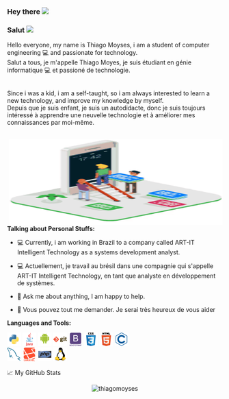 ### Hey there <img src="https://media.giphy.com/media/hvRJCLFzcasrR4ia7z/giphy.gif" width="25px"><br />
### Salut <img src="https://media.giphy.com/media/hvRJCLFzcasrR4ia7z/giphy.gif" width="25px">

Hello everyone, my name is Thiago Moyses, i am a student of computer engineering 💻 and passionate for technology.<br />
Salut a tous, je m'appelle Thiago Moyes, je suis étudiant en génie informatique 💻 et passioné de technologie.<br /><br />

Since i was a kid, i am a self-taught, so i am always interested to learn a new technology, and improve my knowledge by myself.<br />
Depuis que je suis enfant, je suis un autodidacte, donc je suis toujours intéressé à apprendre une neuvelle technologie et à améliorer mes connaissances par moi-même.<br /><br />


  <img align="right" alt="GIF" src="https://github.com/thiagomoyses/thiagomoyses/blob/main/gif_code.gif" width="500" height="200" />
  
**Talking about Personal Stuffs:**

- 💻 Currently, i am working in Brazil to a company called ART-IT Intelligent Technology as a systems development analyst.
- 💻 Actuellement, je travail au brésil dans une compagnie qui s'appelle ART-IT Intelligent Technology, en tant que analyste en développement de systèmes.

- 💬 Ask me about anything, I am happy to help.
- 💬 Vous pouvez tout me demander. Je serai très heureux de vous aider

**Languages and Tools:**  

<code><img height="32" src="https://raw.githubusercontent.com/github/explore/80688e429a7d4ef2fca1e82350fe8e3517d3494d/topics/python/python.png"></code>
<code><img height="32" src="https://github.com/thiagomoyses/thiagomoyses/blob/main/java-original-wordmark.svg"></code>
<code><img height="32" src="https://github.com/thiagomoyses/thiagomoyses/blob/main/android-original-wordmark.svg"></code>
<code><img height="32" src="https://raw.githubusercontent.com/github/explore/80688e429a7d4ef2fca1e82350fe8e3517d3494d/topics/git/git.png"></code>
<code><img height="32" src="https://github.com/thiagomoyses/thiagomoyses/blob/main/bootstrap-plain-wordmark.svg"></code>
<code><img height="32" src="https://github.com/thiagomoyses/thiagomoyses/blob/main/css3-original-wordmark.svg"></code>
<code><img height="32" src="https://github.com/thiagomoyses/thiagomoyses/blob/main/html5-original-wordmark.svg"></code>
<code><img height="32" src="https://github.com/thiagomoyses/thiagomoyses/blob/main/c-line.svg"></code><br>
<code><img height="32" src="https://github.com/thiagomoyses/thiagomoyses/blob/main/mysql-plain.svg"></code>
<code><img height="32" src="https://github.com/thiagomoyses/thiagomoyses/blob/main/laravel-plain-wordmark.svg"></code>
<code><img height="32" src="https://github.com/thiagomoyses/thiagomoyses/blob/main/php-original.svg"></code>
<code><img height="32" src="https://github.com/thiagomoyses/thiagomoyses/blob/main/linux-original.svg"></code>


📈 My GitHub Stats

<p align="center"> <img src="https://github-readme-stats.vercel.app/api?username=thiagomoyses&show_icons=true&theme=dracula" alt="thiagomoyses" />
